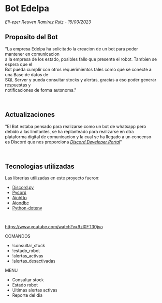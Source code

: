 # Bot Edelpa
<i>Eli-ezer Reuven Ramirez Ruiz - 19/03/2023</i>


## Proposito del Bot

"La empresa Edelpa ha solicitado la creacion de un bot para poder mantener en comunicacion <br>
a la empresa de los estado, posibles fallo que presente el robot. Tambien se espera que el <br>
Bot pueda cumplir con otros requerimientos tales como que se conecte a una Base de datos de <br>
SQL Server y pueda consultar stocks y alertas, gracias a eso poder generar respuestas y <br>
notificaciones de forma autonoma."

<br>

## Actualizaciones

"El Bot estaba pensado para realizarse como un bot de whatsapp pero 
<br>debido a las limitantes, se ha replanteado para realizarse en otra 
<br>plataforma digital de comunicacion y la cual se ha llegado a un concenso 
<br>es Discord que nos proporciona <i>[Discord Developer Portal](https://discord.com/login?redirect_to=%2Fdevelopers%2Fapplications)</i>"

<br>

## Tecnologias utilizadas

Las librerias utilizadas en este proyecto fueron:
- [Discord.py](https://discordpy.readthedocs.io/en/stable/)
- [Pycord](https://docs.pycord.dev/en/stable/)
- [Aiohttp](https://docs.aiohttp.org/en/stable/)
- [Aioodbc](https://github.com/aio-libs/aioodbc/)
- [Python-dotenv](https://pypi.org/project/python-dotenv/)

<br>

https://www.youtube.com/watch?v=9zl0FT30jvo

COMANDOS
- !consultar_stock
- !estado_robot
- !alertas_activas
- !alertas_desactivadas

MENU
- Consultar stock
- Estado robot
- Ultimas alertas activas
- Reporte del dia